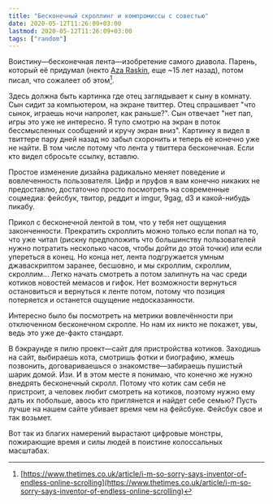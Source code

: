 ```yaml
---
title: "Бесконечный скроллинг и компромиссы с совестью"
date: 2020-05-12T11:26:09+03:00
lastmod: 2020-05-12T11:26:09+03:00
tags: ["random"]
---
```


Воистину—бесконечная лента—изобретение самого диавола. Парень, который её придумал (некто [Aza Raskin](https://en.wikipedia.org/wiki/Aza_Raskin), еще ~15 лет назад), потом писал, что сожалеет об этом[^1].

Здесь должна быть картинка где отец заглядывает к сыну в комнату. Сын сидит за компьютером, на экране твиттер. Отец спрашивает "что сынок, играешь ночи напролет, как раньше?". Сын отвечает "нет пап, игры это уже не интересно. Я тупо смотрю на экран в поток бессмысленных сообщений и кручу экран вниз". Картинку я видел в твиттере пару дней назад но забыл схоронить и теперь её конечно уже не найти. В том числе потому что лента у твиттера бесконечная. Если кто видел сбросьте ссылку, вставлю.

Простое изменение дизайна радикально меняет поведение и вовлеченность пользователя. Цифр и пруфов я вам конечно никаких не предоставлю, достаточно просто посмотреть на современные соцмедиа: фейсбук, твитор, реддит и imgur, 9gag, d3 и какой-нибудь пикабу.

Прикол с бесконечной лентой в том, что у тебя нет ощущения законченности. Прекратить скроллить можно только если попал на то, что уже читал (рискну предположить что большинству пользователей нужно потратить несколько часов, чтобы дойти до этой точки) или если упереться в конец. Но конца нет, лента подгружается умным джаваскриптом заранее, бесшовно, и мы скроллим, скроллим, скроллим… Легко начать смотреть а потом залипнуть на час среди котиков новостей мемасов и гифок. Нет возможности вернуться остановиться и вернуться к ленте потом, потому что позиция потеряется и останется ощущение недосказанности.

Интересно было бы посмотреть на метрики вовлечённости при отключенном бесконечном скролле. Но нам их никто не покажет, увы, ведь это уже де-факто стандарт.

В бэкраунде я пилю проект—сайт для пристройства котиков. Заходишь на сайт, выбираешь кота, смотришь фотки и биографию, жмешь позвонить, договариваешься о знакомстве—забираешь пушистый шарик домой. Изи. И в этом месте я понимаю, что конечно же нужно внедрять бесконечный скролл. Потому что котик сам себя не пристроит, а человек любит смотреть на котиков, поэтому нужно ему дать их побольше, авось кто приглянется и найдет себе семью? Пусть лучше на нашем сайте убивает время чем на фейсбуке. Фейсбук свое и так возьмет.

Вот так из благих намерений вырастают цифровые монстры, пожирающие время и силы людей в поистине колоссальных масштабах.

[^1]: [https://www.thetimes.co.uk/article/i-m-so-sorry-says-inventor-of-endless-online-scrolling](https://www.thetimes.co.uk/article/i-m-so-sorry-says-inventor-of-endless-online-scrolling)